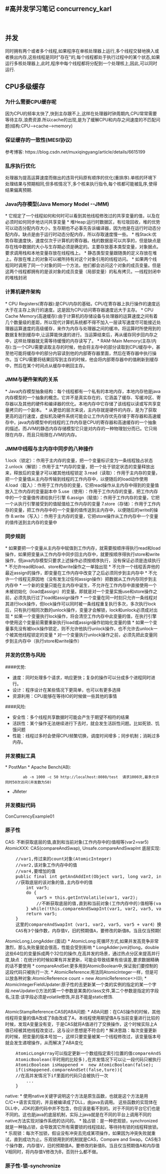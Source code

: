 #高并发学习笔记 concurrency_karl
---
<br>


<h2 id="并发">并发</h2>
同时拥有两个或者多个线程,如果程序在单核处理器上运行,多个线程交替地换入或者换出内存,这些线程是同时"存在"的,每个线程都处于执行过程中的某个状态,如果运行多核处理器上,此时,程序中每个线程都将分配到一个处理核上,因此,可以同时运行.


<h2 id="CPU多级缓存">CPU多级缓存</h2>

   <h3 id="为什么需要CPU缓存呢">为什么需要CPU缓存呢</h3>
   因为CPU的频率太快了,快到主存跟不上,这样在处理器时钟周期内,CPU常常需要等待主存,浪费资源.所以cache的出现,是为了缓解CPU和内存之间速度的不匹配问题(结构:CPU-->cache-->memory)
   
   <h3 id="保证缓存的一致性(MESI协议)">保证缓存的一致性(MESI协议)</h3>
   参考博客: https://blog.csdn.net/muxiqingyang/article/details/6615199
   
   <h3 id="乱序执行优化">乱序执行优化</h3>
   处理器为提高运算速度而做出的违背代码原有顺序的优化(重排序).单核的环境下处理结果与预期相同,但多核情况下,多个核来执行指令,每个核都可能被乱序,使得结果偏离预期.
   
   <h3 id="Java内存模型(Java Memory Model --JMM)">Java内存模型(Java Memory Model --JMM)</h3>
   * 它规定了一个线程如何和何时可以看到其他线程修改过的共享变量的值，以及在必须时如何同步地访问共享变量
   * 堆Heap:运行时数据区，有垃圾回收，堆的优势可以动态分配内存大小，生存期也不必事先告诉编译器，因为他是在运行时动态分配内存。缺点是由于运行时动态分配内存，所以存取速度慢一些。
   * 栈Stack:优势存取速度快，速度仅次于计算机的寄存器。栈的数据是可以共享的，但是缺点是存在栈中数据的大小与生存期必须是确定的。主要存放基本类型变量，对象据点。要求调用栈和本地变量存放在线程栈上。
   * 静态类型变量跟随类的定义存放在堆上。存放在堆上的对象可以被所持有对这个对象引用的线程访问。
   * 如果两个线程同时调用了同一个对象的同一个方法，他们都会访问这个对象的成员变量。但是这两个线程都拥有的是该对象的成员变量（局部变量）的私有拷贝。—线程封闭中的堆栈封闭
   
   <h3 id="计算机硬件架构">计算机硬件架构</h3>
   * CPU Registers(寄存器):是CPU内存的基础，CPU在寄存器上执行操作的速度远大于在主存上执行的速度。这是因为CPU访问寄存器速度远大于主存。
   * CPU Cache Memory(高速缓存):由于计算机的存储设备与处理器的运算速度之间有着几个数量级的差距，所以现代计算机系统都不得不加入一层读写速度尽可能接近处理器运算速度的高级缓存，来作为内存与处理器之间的缓冲。将运算时所使用到的数据复制到缓存中,让运算能快速的进行。当运算结束后，再从缓存同步回内存之中，这样处理器就无需等待缓慢的内存读写了。
   * RAM-Main Memory(主存/内存):当一个CPU需要读取主存的时候，他会将主存中的部分读取到CPU缓存中，甚至他可能将缓存中的部分内容读到他的内部寄存器里面，然后在寄存器中执行操作。当`CPU需要将结果回写到主存的时候，他会将内部寄存器中的值刷新到缓存中，然后在某个时间点从缓存中刷回主存。

   <h3 id="JMM与硬件架构的关系">JMM与硬件架构的关系</h3>
   * Java内存模型抽象结构：每个线程都有一个私有的本地内存，本地内存他是java内存模型的一个抽象的概念。它并不是真实存在的，它涵盖了缓存、写缓冲区、寄存器以及其他的硬件和编译器的优化。本地内存中它存储了该线程以读或写共享变量拷贝的一个副本。
   * 从更低的层次来说，主内存就是硬件的内存，是为了获取更高的运行速度，虚拟机及硬件系统可能会让工作内存优先存储于寄存器和高速缓存中，java内存模型中的线程的工作内存是CPU的寄存器和高速缓存的一个抽象的描述。而JVM的静态内存存储模型它只是对内存的一种物理划分而已。它只局限在内存，而且只局限在JVM的内存。

   <h3 id="JMM中线程与主内存中同步的八种操作">JMM中线程与主内存中同步的八种操作</h3>
        1.lock（锁定）：作用于主内存的变量，把一个变量标识变为一条线程独占状态
        2.unlock（解锁）：作用于主**内存的变量，把一个处于锁定状态的变量释放出来，释放后的变量才可以被其他线程锁定
        3.read（读取）：作用于主内存的变量，把一个变量值从主内存传输到线程的工作内存中，以便随后的load动作使用
        4.load（载入）：作用于工作内存的变量，它把read操作从主内存中得到的变量值放入工作内存的变量副本中
        5.use（使用）：作用于工作内存的变量，把工作内存中的一个变量值传递给执行引擎
        6.assign（赋值）：作用于工作内存的变量，它把一个从执行引擎接受到的值赋值给工作内存的变量
        7.store（存储）：作用于工作内存的变量，把工作内存中的一个变量的值传送到主内存中，以便随后的write的操作
        8.write（写入）：作用于主内存的变量，它把store操作从工作内存中一个变量的值传送到主内存的变量中
   <h3 id="同步规则">同步规则</h3>
   * 如果要把一个变量从主内存中赋值到工作内存，就需要按顺序得执行read和load操作，如果把变量从工作内存中同步回主内存中，就要按顺序得执行store和write操作，但java内存模型只要求上述操作必须按顺序执行，没有保证必须是连续执行
   * 不允许read和load、store和write操作之一单独出现
   * 不允许一个线程丢弃他的最近assign的操作，即变量在工作内存中改变了之后必须同步到主内存中
   * 不允许一个线程无原因地（没有发生过任何assign操作）把数据从工作内存同步到主内存中
   * 一个新的变量只能在主内存中诞生，不允许在工作内存中直接使用一个未被初始化（load或assign）的变量。即就是对一个变量实施use和store操作之前，必须先执行过了load和assign操作
   * 一个变量在同一时刻只允许一条线程对其进行lock操作，但lock操作可以同时被一条线程重复执行多次，多次执行lock后，只有执行相同次数的unlock操作，变量才会解锁，lock和unlock必须成对出现
   * 如果一个变量执行lock操作，将会清空工作内存中此变量的值，在执行引擎中使用这个变量前需要重新执行load或assign操作初始化变量的值
   * 如果一个变量事先没有被lock操作锁定，则不允许他执行unlock操作，也不允许去unlock一个被其他线程锁定的变量
   * 对一个变量执行unlock操作之前，必须先把此变量同步到主内存中（执行store和write操作）
   
   <h3 id="并发的优势与风险">并发的优势与风险</h3>
   ####优势:
   
   * 速度：同时处理多个请求，响应更快；复杂的操作可以分成多个进程同时进行。
   * 设计：程序设计在某些情况下更简单，也可以有更多选择
   * 资源利用：CPU能够在等待IO的时候做一些其他的事情
   
   ####风险:
   * 安全性：多个线程共享数据时可能会产生于期望不相符的结果
   * 活跃性：某个操作无法继续进行下去时，就会发生活跃性问题。比如死锁、饥饿问题
   * 性能：线程过多时会使得CPU频繁切换，调度时间增多；同步机制；消耗过多内存。
   
   <h3 id="并发模拟工具">并发模拟工具</h3>
   * PostMan
   * Apache Bench(AB):
   
   			ab -n 1000 -c 50 http://localhost:8080/test	 请求1000次,最多允许同时50次访问(并发数为50)
   			
   * JMeter
   
   <h3 id="并发模拟代码">并发模拟代码</h3>
    ConCurrencyExample01
   
   <h3 id="原子性">原子性</h3>
    CAS: 不断获取底层的值,直到和当前对象(工作内存中的)值相等(var2=var5)
    AtomicXXX: CAS(compareAndSwap), Unsafe.compareAndSwapInt
    底层实现:
<pre>
    //var1,传过来的count对象(AtomicInteger)
    //var2,该对象工作内存中的值
    //var4,要增加的值
    public final int getAndAddInt(Object var1, long var2, int var4) {
    //获取底层的该对象的值,主内存中的值
        int var5;
        do {
            var5 = this.getIntVolatile(var1, var2);
            //不断获取底层的值,直到和当前对象(工作内存中的)值相等(var2=var5).CAS,最终的目的是返回对象最新的值
        } while(!this.compareAndSwapInt(var1, var2, var5, var5 + var4));
        return var5;
    }	
    这里的compareAndSwapInt（var1, var2, var5, var5 + var4）换成 compareAndSwapInt（obj, offset, expect, update）能清楚一些，如果obj内的value和expect相等，就证明没有其他线程改变过这个变量，那么就更新它(主内存)为update,返回的值是var5给工作内存,然后工作内存又+1。
    CAS有3个操作数，内存值V，旧的预期值A，要修改的新值B。当且仅当预期值A和内存值V相同时，将内存值V修改为B，否则什么都不做。
</pre>
   AtomicLong,LongAdder:(面试)
   * AtomicLong:死循环方式,如果并发高竞争非常激烈，那么失败量就会很高，性能会受到影响
   * LongAdder:jvm对long，double这些64位的变量拆成两个32位的操作,在高并发的场景，通过热点分区来提高并行度,缺点：在统计的时候如果有并发更新，可能会导致结果有些误差,要求数据精确的话不要使用
   * compareAndSet:更多用到AtomicBoolean中,保证我们要控制的这段代码只被执行一次.
   * AtomicReference:用法同AtomicInteger一样，但是可以放各种对象:AtomicReference<Integer> count = new AtomicReference<>(0);
   * AtomicIntegerFieldUpdater:原子性的去更新某一个类的实例的指定的某一个字段.newUpdater()方法的第一个参数是某类的class文件,第二个参数是指定的字段名,注意:该字段必须是volatile修饰,并且不能是static修饰.
<pre></pre>
   AtomicStampReference:CAS的ABA问题:
   * ABA问题：在CAS操作的时候，其他线程将变量的值A改成了B由改成了A，本线程使用期望值A与当前变量进行比较的时候，发现A变量没有变，于是CAS就将A值进行了交换操作，这个时候实际上A值已经被其他线程改变过，这与设计思想是不符合的
   * 解决思路：每次变量更新的时候，把变量的版本号加一，这样只要变量被某一个线程修改过，该变量版本号就会发生递增操作，从而解决了ABA变化
<pre>
    AtomicLongArray可以指定更新一个数组指定索引位置的值compareAndSet(int i, long expect, long update)
    AtomicBoolean(平时用的比较多),在并发情况下可以让一段代码只被执行一次.
    AtomicBoolean isHappened =  new AtomicBoolean(false);
    if(isHappened.compareAndSet(false,ture)){
    //在高并发情况下if里面的代码只会被执行一次
        ...
    }
</pre>
   native:
   * 使用native关键字说明这个方法是原生函数，也就是这个方法是用C/C++语言实现的，并且被编译成了DLL，由java去调用。 这些函数的实现体在DLL中，JDK的源代码中并不包含，你应该是看不到的。对于不同的平台它们也是不同的。这也是java的底层机制，实际上java就是在不同的平台上调用不同的native方法实现对操作系统的访问的。   
   * 独占锁：是一种悲观锁，synchronized就是一种独占锁，会导致其它所有需要锁的线程挂起，等待持有锁的线程释放锁。
   * 乐观锁：每次不加锁，假设没有冲突去完成某项操作，如果因为冲突失败就重试，直到成功为止。乐观锁用到的机制就是CAS，Compare and Swap。CAS有3个操作数，内存值V，旧的预期值A，要修改的新值B。当且仅当预期值A和内存值V相同时，将内存值V修改为B，否则什么都不做。

   <h3 id="原子性-锁-synchronize">原子性-锁-synchronize</h3>  
    
    

